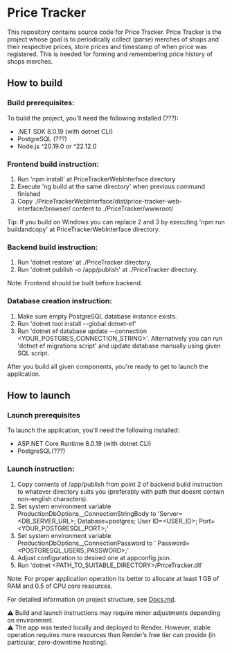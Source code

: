 # Price Tracker

This repository contains source code for Price Tracker.
Price Tracker is the project whose goal is to periodically collect (parse) merches of shops and their respective prices, store prices and timestamp of when price was registered. This is needed for forming and remembering price history of shops merches.

## How to build

### Build prerequisites:
To build the project, you'll need the following installed (???):
- .NET SDK 8.0.19 (with dotnet CLI)
- PostgreSQL (???)
- Node.js ^20.19.0 or ^22.12.0

### Frontend build instruction:
1. Run 'npm install' at PriceTrackerWebInterface directory
2. Execute 'ng build at the same directory' when previous command finished
3. Copy ./PriceTrackerWebInterface/dist/price-tracker-web-interface/browser/ content to ./PriceTracker/wwwroot/

Tip: If you build on Windows you can replace 2 and 3 by executing 'npm run buildandcopy' at PriceTrackerWebInterface directory.

### Backend build instruction:
1. Run 'dotnet restore' at ./PriceTracker directory.
2. Run 'dotnet publish -o /app/publish' at ./PriceTracker directory.

Note: Frontend should be built before backend.

### Database creation instruction:
1. Make sure empty PostgreSQL database instance exists.
2. Run 'dotnet tool install --global dotnet-ef'
3. Run 'dotnet ef database update --connection <YOUR_POSTGRES_CONNECTION_STRING>'. 
Alternatively you can run 'dotnet ef migrations script' and update database manually using given SQL script.

After you build all given components, you're ready to get to launch the application.

## How to launch

### Launch prerequisites

To launch the application, you'll need the following installed:
- ASP.NET Core Runtime 8.0.19 (with dotnet CLI)
- PostgreSQL(???)

### Launch instruction:
1. Copy contents of /app/publish from point 2 of backend build instruction to whatever directory suits you (preferably with path that doesnt contain non-english characters).
2. Set system environment variable ProductionDbOptions__ConnectionStringBody to
'Server=<DB_SERVER_URL>; Database=postgres; User ID=<USER_ID>; Port=<YOUR_POSTGRESQL_PORT>;'
3. Set system environment variable ProductionDbOptions__ConnectionPassword to ' Password=<POSTGRESQL_USERS_PASSWORD>;'
4. Adjust configuration to desired one at appconfig.json.
5. Run 'dotnet <PATH_TO_SUITABLE_DIRECTORY>/PriceTracker.dll'

Note: For proper application operation its better to allocate at least 1 GB of RAM and 0.5 of CPU core resources.

For detailed information on project structure, see [Docs.md](./Docs/Docs.md).

⚠️ Build and launch instructions may require minor adjustments depending on environment.  
⚠️ The app was tested locally and deployed to Render. However, stable operation requires more resources than Render’s free tier can provide (in particular, zero-downtime hosting).
